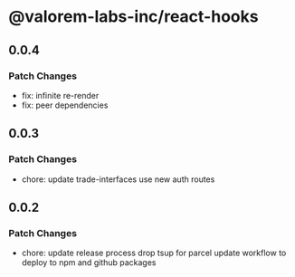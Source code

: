 # @valorem-labs-inc/react-hooks

## 0.0.4

### Patch Changes

- fix: infinite re-render
- fix: peer dependencies

## 0.0.3

### Patch Changes

- chore: update trade-interfaces
  use new auth routes

## 0.0.2

### Patch Changes

- chore: update release process
  drop tsup for parcel
  update workflow to deploy to npm and github packages
